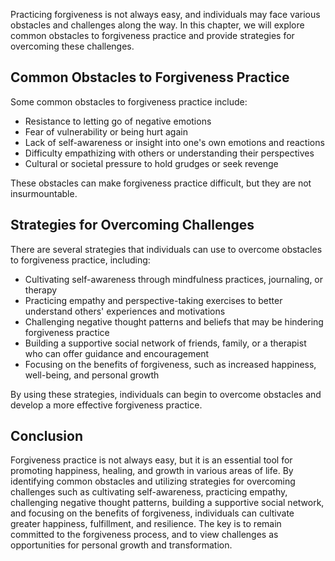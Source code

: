 
Practicing forgiveness is not always easy, and individuals may face various obstacles and challenges along the way. In this chapter, we will explore common obstacles to forgiveness practice and provide strategies for overcoming these challenges.

Common Obstacles to Forgiveness Practice
----------------------------------------

Some common obstacles to forgiveness practice include:

* Resistance to letting go of negative emotions
* Fear of vulnerability or being hurt again
* Lack of self-awareness or insight into one's own emotions and reactions
* Difficulty empathizing with others or understanding their perspectives
* Cultural or societal pressure to hold grudges or seek revenge

These obstacles can make forgiveness practice difficult, but they are not insurmountable.

Strategies for Overcoming Challenges
------------------------------------

There are several strategies that individuals can use to overcome obstacles to forgiveness practice, including:

* Cultivating self-awareness through mindfulness practices, journaling, or therapy
* Practicing empathy and perspective-taking exercises to better understand others' experiences and motivations
* Challenging negative thought patterns and beliefs that may be hindering forgiveness practice
* Building a supportive social network of friends, family, or a therapist who can offer guidance and encouragement
* Focusing on the benefits of forgiveness, such as increased happiness, well-being, and personal growth

By using these strategies, individuals can begin to overcome obstacles and develop a more effective forgiveness practice.

Conclusion
----------

Forgiveness practice is not always easy, but it is an essential tool for promoting happiness, healing, and growth in various areas of life. By identifying common obstacles and utilizing strategies for overcoming challenges such as cultivating self-awareness, practicing empathy, challenging negative thought patterns, building a supportive social network, and focusing on the benefits of forgiveness, individuals can cultivate greater happiness, fulfillment, and resilience. The key is to remain committed to the forgiveness process, and to view challenges as opportunities for personal growth and transformation.
